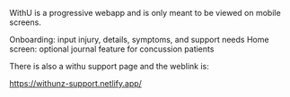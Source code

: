 WithU is a progressive webapp and is only meant to be viewed on mobile screens.

Onboarding: input injury, details, symptoms, and support needs
Home screen: optional journal feature for concussion patients

There is also a withu support page and the weblink is:

https://withunz-support.netlify.app/